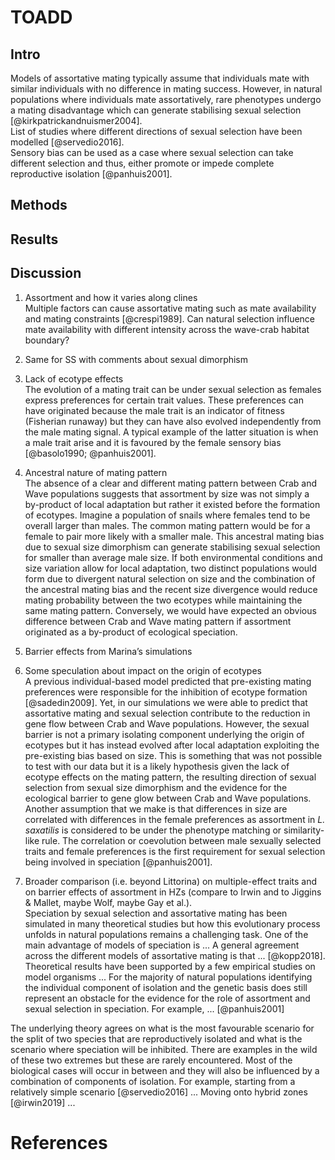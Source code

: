 # TOADD

## Intro  
Models of assortative mating typically assume that individuals mate with similar individuals with no difference in mating success. However, in natural populations where individuals mate assortatively, rare phenotypes undergo a mating disadvantage which can generate stabilising sexual selection [@kirkpatrickandnuismer2004].  
List of studies where different directions of sexual selection have been modelled [@servedio2016].  
Sensory bias can be used as a case where sexual selection can take different selection and thus, either promote or impede complete reproductive isolation [@panhuis2001].

## Methods

## Results

## Discussion  
1. Assortment and how it varies along clines  
Multiple factors can cause assortative mating such as mate availability and mating constraints [@crespi1989]. Can natural selection influence mate availability with different intensity across the wave-crab habitat boundary?

2. Same for SS with comments about sexual dimorphism

3. Lack of ecotype effects  
The evolution of a mating trait can be under sexual selection as females express preferences for certain trait values. These preferences can have originated because the male trait is an indicator of fitness (Fisherian runaway) but they can have also evolved independently from the male mating signal. A typical example of the latter situation is when a male trait arise and it is favoured by the female sensory bias [@basolo1990; @panhuis2001].

4. Ancestral nature of mating pattern  
The absence of a clear and different mating pattern between Crab and Wave populations suggests that assortment by size was not simply a by-product of local adaptation but rather it existed before the formation of ecotypes. Imagine a population of snails where females tend to be overall larger than males. The common mating pattern would be for a female to pair more likely with a smaller male. This ancestral mating bias due to sexual size dimorphism can generate stabilising sexual selection for smaller than average male size. If both environmental conditions and size variation allow for local adaptation, two distinct populations would form due to divergent natural selection on size and the combination of the ancestral mating bias and the recent size divergence would reduce mating probability between the two ecotypes while maintaining the same mating pattern. Conversely, we would have expected an obvious difference between Crab and Wave mating pattern if assortment originated as a by-product of ecological speciation.  

5. Barrier effects from Marina’s simulations

6. Some speculation about impact on the origin of ecotypes  
A previous individual-based model predicted that pre-existing mating preferences were responsible for the inhibition of ecotype formation [@sadedin2009]. Yet, in our simulations we were able to predict that assortative mating and sexual selection contribute to the reduction in gene flow between Crab and Wave populations. However, the sexual barrier is not a primary isolating component underlying the origin of ecotypes but it has instead evolved after local adaptation exploiting the pre-existing bias based on size. This is something that was not possible to test with our data but it is a likely hypothesis given the lack of ecotype effects on the mating pattern, the resulting direction of sexual selection from sexual size dimorphism and the evidence for the ecological barrier to gene glow between Crab and Wave populations. Another assumption that we make is that differences in size are correlated with differences in the female preferences as assortment in _L. saxatilis_ is considered to be under the phenotype matching or similarity-like rule. The correlation or coevolution between male sexually selected traits and female preferences is the first requirement for sexual selection being involved in speciation [@panhuis2001].

7. Broader comparison (i.e. beyond Littorina) on multiple-effect traits and on barrier effects of assortment in HZs (compare to Irwin and to Jiggins & Mallet, maybe Wolf, maybe Gay et al.).  
Speciation by sexual selection and assortative mating has been simulated in many theoretical studies but how this evolutionary process unfolds in natural populations remains a challenging task. One of the main advantage of models of speciation is ...  A general agreement across the different models of assortative mating is that ... [@kopp2018]. Theoretical results have been supported by a few empirical studies on model organisms ... For the majority of natural populations identifying the individual component of isolation and the genetic basis does still represent an obstacle for the evidence for the role of assortment and sexual selection in speciation. For example, ... [@panhuis2001]

The underlying theory agrees on what is the most favourable scenario for the split of two species that are reproductively isolated and what is the scenario where speciation will be inhibited. There are examples in the wild of these two extremes but these are rarely encountered. Most of the biological cases will occur in between and they will also be influenced by a combination of components of isolation. For example, starting from a relatively simple scenario [@servedio2016] ... Moving onto hybrid zones [@irwin2019] ...


# References
